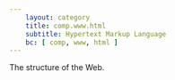 ```yaml
---
    layout: category
    title: comp.www.html
    subtitle: Hypertext Markup Language
    bc: [ comp, www, html ]
---
```

The structure of the Web.

